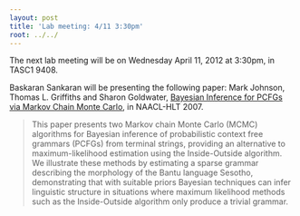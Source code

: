 ```yaml
---
layout: post
title: 'Lab meeting: 4/11 3:30pm'
root: ../../
---
```



The next lab meeting will be on Wednesday April 11, 2012 at 3:30pm, in TASC1 9408.






Baskaran Sankaran will be presenting the following paper: Mark Johnson, Thomas L. Griffiths and Sharon Goldwater, [Bayesian Inference for PCFGs via Markov Chain Monte Carlo](http://acl.ldc.upenn.edu/N/N07/N07-1018.pdf), in NAACL-HLT 2007.


> This paper presents two Markov chain Monte Carlo (MCMC) algorithms for Bayesian inference of probabilistic context free grammars (PCFGs) from terminal strings, providing an alternative to maximum-likelihood estimation using the Inside-Outside algorithm. We illustrate these methods by estimating a sparse grammar describing the morphology of the Bantu language Sesotho, demonstrating that with suitable priors Bayesian techniques can infer linguistic structure in situations where maximum likelihood methods such as the Inside-Outside algorithm only produce a trivial grammar.




